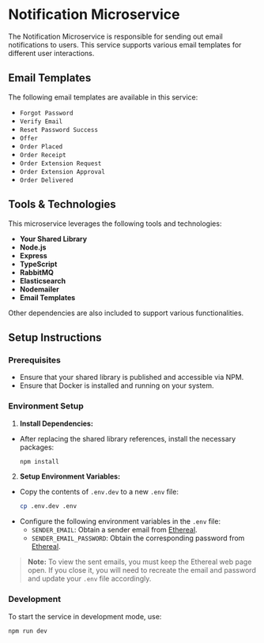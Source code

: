 # Notification Microservice

The Notification Microservice is responsible for sending out email notifications to users. This service supports various email templates for different user interactions.

## Email Templates

The following email templates are available in this service:

- `Forgot Password`
- `Verify Email`
- `Reset Password Success`
- `Offer`
- `Order Placed`
- `Order Receipt`
- `Order Extension Request`
- `Order Extension Approval`
- `Order Delivered`

## Tools & Technologies

This microservice leverages the following tools and technologies:

- **Your Shared Library**
- **Node.js**
- **Express**
- **TypeScript**
- **RabbitMQ**
- **Elasticsearch**
- **Nodemailer**
- **Email Templates**

Other dependencies are also included to support various functionalities.

## Setup Instructions

### Prerequisites

- Ensure that your shared library is published and accessible via NPM.
- Ensure that Docker is installed and running on your system.

### Environment Setup

1. **Install Dependencies:**

- After replacing the shared library references, install the necessary packages:
  ```bash
  npm install
  ```

2. **Setup Environment Variables:**

- Copy the contents of `.env.dev` to a new `.env` file:
  ```bash
  cp .env.dev .env
  ```
- Configure the following environment variables in the `.env` file:
  - `SENDER_EMAIL`: Obtain a sender email from [Ethereal](https://ethereal.email).
  - `SENDER_EMAIL_PASSWORD`: Obtain the corresponding password from [Ethereal](https://ethereal.email).

> **Note:** To view the sent emails, you must keep the Ethereal web page open. If you close it, you will need to recreate the email and password and update your `.env` file accordingly.

### Development

To start the service in development mode, use:

```bash
npm run dev


